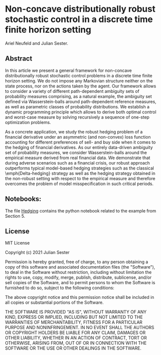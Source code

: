 # Non-concave distributionally robust stochastic control in a discrete time finite horizon setting

Ariel Neufeld and Julian Sester.

## Abstract
In this article we present a general framework for non-concave distributionally robust stochastic control problems in a  discrete time finite horizon setting. We do not impose any Markovian structure neither on the state process, nor on the actions taken by the agent. 
Our framework allows to consider a variety of different path-dependent ambiguity sets of probability measures comprising, as a natural example, the ambiguity set defined via Wasserstein-balls around path-dependent reference measures, as well as parametric classes of probability distributions. We establish a dynamic programming principle which allows to derive both optimal control and worst-case measure by solving recursively a sequence of one-step optimization problems.

As a concrete application, we study the robust hedging problem of a financial derivative under an asymmetric (and non-convex) loss function accounting for different preferences of sell- and buy side when it comes to the hedging of financial derivatives. As our entirely data-driven ambiguity set of probability measures, we consider Wasserstein-balls around the empirical measure derived from real financial data. We demonstrate that during adverse scenarios such as a financial crisis, our robust approach outperforms typical model-based hedging strategies such as the classical \emph{Delta-hedging} strategy as well as the hedging strategy obtained in the non-robust setting with respect to the empirical measure and therefore overcomes the problem of model misspecification in such critical periods. 


## Notebooks:
The file [Hedging](https://github.com/juliansester/Robust-Hedging-Finite-Horizon/blob/main/Hedging.ipynb) contains the python notebook related to the example from Section 5.



## License
MIT License

Copyright (c) 2021 Julian Sester

Permission is hereby granted, free of charge, to any person obtaining a copy
of this software and associated documentation files (the "Software"), to deal
in the Software without restriction, including without limitation the rights
to use, copy, modify, merge, publish, distribute, sublicense, and/or sell
copies of the Software, and to permit persons to whom the Software is
furnished to do so, subject to the following conditions:

The above copyright notice and this permission notice shall be included in all
copies or substantial portions of the Software.

THE SOFTWARE IS PROVIDED "AS IS", WITHOUT WARRANTY OF ANY KIND, EXPRESS OR
IMPLIED, INCLUDING BUT NOT LIMITED TO THE WARRANTIES OF MERCHANTABILITY,
FITNESS FOR A PARTICULAR PURPOSE AND NONINFRINGEMENT. IN NO EVENT SHALL THE
AUTHORS OR COPYRIGHT HOLDERS BE LIABLE FOR ANY CLAIM, DAMAGES OR OTHER
LIABILITY, WHETHER IN AN ACTION OF CONTRACT, TORT OR OTHERWISE, ARISING FROM,
OUT OF OR IN CONNECTION WITH THE SOFTWARE OR THE USE OR OTHER DEALINGS IN THE
SOFTWARE.
